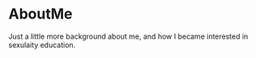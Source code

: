 AboutMe
=======

Just a little more background about me, and how I became interested in sexulaity education. 
